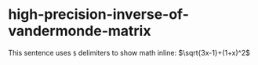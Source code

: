 # high-precision-inverse-of-vandermonde-matrix

This sentence uses `$` delimiters to show math inline:  $\sqrt{3x-1}+(1+x)^2$
